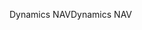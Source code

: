 <span data-ttu-id="89843-101">Dynamics NAV</span><span class="sxs-lookup"><span data-stu-id="89843-101">Dynamics NAV</span></span>